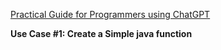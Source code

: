 [Practical Guide for Programmers using ChatGPT](https://aruva.medium.com/pro-gpt-practical-guide-for-programmers-using-chatgpt-part-1-d8f94e4788c9)

**Use Case #1: Create a Simple java function**

